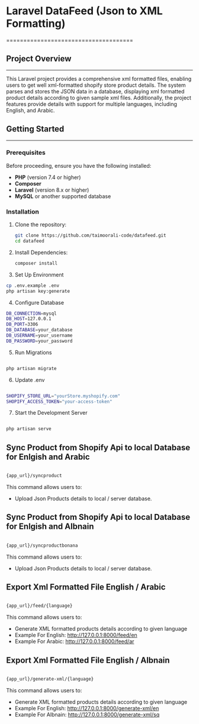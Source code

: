 # Laravel DataFeed (Json to XML Formatting)
=====================================

## Project Overview
-------------------

This Laravel project provides a comprehensive xml formatted files, enabling users to get well xml-formatted shopify store product details. The system parses and stores the JSON data in a database, displaying xml formatted product details according to given sample xml files. Additionally, the project features provide details with support for multiple languages, including English, and Arabic.

## Getting Started
-------------------

### Prerequisites

Before proceeding, ensure you have the following installed:

* **PHP** (version 7.4 or higher)
* **Composer**
* **Laravel** (version 8.x or higher)
* **MySQL** or another supported database

### Installation

1. Clone the repository:
    ```bash
    git clone https://github.com/taimoorali-code/datafeed.git
    cd datafeed
    ```

2. Install Dependencies:
    ```bash
    composer install
    ```
3. Set Up Environment
```bash
cp .env.example .env
php artisan key:generate
```

4. Configure Database
```bash
DB_CONNECTION=mysql
DB_HOST=127.0.0.1
DB_PORT=3306
DB_DATABASE=your_database
DB_USERNAME=your_username
DB_PASSWORD=your_password
```

5. Run Migrations
```bash

php artisan migrate
```

6. Update .env 

```bash

SHOPIFY_STORE_URL="yourStore.myshopify.com"
SHOPIFY_ACCESS_TOKEN="your-access-token"
```

7.  Start the Development Server
```bash

php artisan serve
```
## Sync Product from Shopify Api to local Database for Enlgish and Arabic

```bash

{app_url}/syncproduct

```
This command allows users to:
- Upload Json Products details to local / server database. 

## Sync Product from Shopify Api to local Database for Enlgish and Albnain

```bash

{app_url}/syncproductbonana

```
This command allows users to:
- Upload Json Products details to local / server database.

## Export Xml Formatted File English / Arabic

```bash

{app_url}/feed/{language}

```
This command allows users to:
- Generate XML formatted products details according to given language 
- Example For English: http://127.0.0.1:8000/feed/en
- Example For Arabic: http://127.0.0.1:8000/feed/ar


## Export Xml Formatted File English / Albnain

```bash

{app_url}/generate-xml/{language}

```
This command allows users to:
- Generate XML formatted products details according to given language 
- Example For English: http://127.0.0.1:8000/generate-xml/en
- Example For Albnain: http://127.0.0.1:8000/generate-xml/sq

